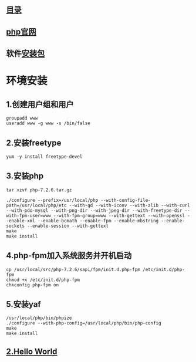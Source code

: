
## [目录](https://github.com/yuncopy/yafr/blob/master/docs/index.md)

## [php官网](https://secure.php.net)

## 软件[安装包](https://github.com/yuncopy/yafr/blob/master/soft)

# 环境安装

## 1.创建用户组和用户
```shell
groupadd www 
useradd www -g www -s /bin/false
```

## 2.安装freetype
```shell
yum -y install freetype-devel
```


## 3.安装php
```shell
tar xzvf php-7.2.6.tar.gz

./configure --prefix=/usr/local/php --with-config-file-path=/usr/local/php/etc --with-gd --with-iconv --with-zlib --with-curl --with-pdo-mysql --with-png-dir --with-jpeg-dir --with-freetype-dir --with-fpm-user=www --with-fpm-group=www --with-gettext --with-openssl --enable-xml --enable-bcmath --enable-fpm --enable-mbstring --enable-sockets --enable-session --with-gettext
make
make install 
```

## 4.php-fpm加入系统服务并开机启动
```shell
cp /usr/local/src/php-7.2.6/sapi/fpm/init.d.php-fpm /etc/init.d/php-fpm 
chmod +x /etc/init.d/php-fpm 
chkconfig php-fpm on
```

## 5.安装yaf
```shell
/usr/local/php/bin/phpize 
./configure --with-php-config=/usr/local/php/bin/php-config 
make 
make install
```

## [2.Hello World](https://github.com/yuncopy/yafr/blob/master/docs/yaf/2.HelloWorld.md)


